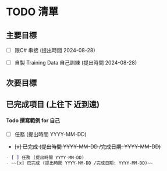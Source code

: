 # TODO 清單

## 主要目標

 - [ ] 跟C# 串接 (提出時間 2024-08-28)
 - [ ] 自製 Training Data 自己訓練 (提出時間 2024-08-28)




## 次要目標



## 已完成項目 (上往下 近到遠)



#### Todo 撰寫範例 for 自己

- [ ] 任務 (提出時間 YYYY-MM-DD)
- ~~[x] 已完成 (提出時間 YYYY-MM-DD /完成日期: YYYY-MM-DD)~~

```markdown
- [ ] 任務 (提出時間 YYYY-MM-DD)
- ~~[x] 已完成 (提出時間 YYYY-MM-DD /完成日期: YYYY-MM-DD)~~
```
